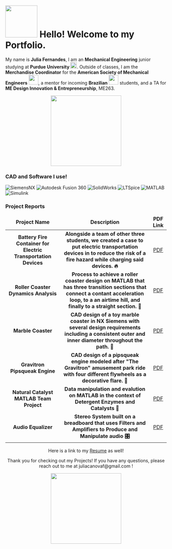 <h1><img src="https://www.tripsavvy.com/thmb/NBoloJThQVNFuQF-ZT1NQL6WMh0=/960x0/filters:no_upscale():max_bytes(150000):strip_icc()/manta-coaster-signage-56855f635f9b586a9e19571a.jpg" width="100"/> Hello! Welcome to my Portfolio.</h1>

<p>My name is <b>Julia Fernandes</b>, I am an <b>Mechanical Engineering</b> junior studying at <b> Purdue University </b> <img src="https://th.bing.com/th/id/OIP.HVoFmkb7c2pCG_vv1IoiKQHaHa?w=172&h=180&c=7&r=0&o=5&pid=1.7" width="20"/>. Outside of classes, I am the <b>Merchandise Coordinator</b> for the <b>American Society of Mechanical Engineers</b> <img src="https://th.bing.com/th/id/R.4481043ca9ed3b6c2eab1d0122d6d098?rik=K4IWQwOAzhUbzA&riu=http%3a%2f%2forg.osu.edu%2fasme%2ffiles%2f2018%2f03%2fasme-1oam7it-752x440.png&ehk=Mu50rS%2be2A9hwyRfle%2b243z3OX11L2Sy1ehrW1lecA8%3d&risl=&pid=ImgRaw&r=0&sres=1&sresct=1" width="30"/>, a mentor for incoming <b>Brazilian</b> <img src="https://th.bing.com/th/id/R.0b01ddb3f8dd9cda3169feaf887a54dc?rik=wJWTbFcpaJODJw&riu=http%3a%2f%2fglobalsherpa.org%2fwp-content%2fuploads%2f2012%2f02%2fbrazil-flag.jpg&ehk=XEvE2eknYIm6ZSEb6mZsy47sx%2bcBQqsi5cQrmg6zHc8%3d&risl=&pid=ImgRaw&r=0" width="30"/> students, and a TA for <b>ME Design Innovation & Entrepreneurship</b>, ME263. 
  
<p align="center"> <img src="https://i1.wp.com/engineering.purdue.edu/fsae/wordpress/wp-content/uploads/2017/12/ME_Logo_Transparent.png?fit=600%2C375&ssl=1" width="220"/></p>

<h3>CAD and Software I use!</h3>
<p>
  <img alt="SiemensNX" src="https://img.shields.io/badge/Siemens NX-099?logo=siemens&logoColor=fff&style=for-the-badge" />
  <img alt="Autodesk Fusion 360" src="https://img.shields.io/badge/Autodesk Fusion 360-000?logo=autodesk&logoColor=fff&style=for-the-badge" /> 
  <img alt="SolidWorks" src="https://img.shields.io/badge/SolidWorks-FF0000?logo=solid&logoColor=fff&style=for-the-badge" />
  <img alt="LTSpice" src="https://img.shields.io/badge/LTspice-900028?logo=ltspice&logoColor=fff&style=for-the-badge" />
  <img alt="MATLAB" src="https://img.shields.io/badge/MATLAB-09B6A2?logo=codeium&logoColor=fff&style=for-the-badge" alt="Codeium Badge" />
  <img alt="Simulink" src="https://img.shields.io/badge/Simulink-77E8B9?logo=stimulus&logoColor=000&style=for-the-badge" />
</p>
<h3>Project Reports</h3>
<table>
  <thead align="center">
      <td><b>Project Name</b></td>
      <td><b>Description</b></td>
      <td><b>PDF Link</b></td>
  </thead>
  <tbody>
    <tr>
      <td align="center"> <b>Battery Fire Container for Electric Transportation Devices</b></td>
      <td align="center"><b>Alongside a team of other three students, we created a case to put electric transportation devices in to reduce the risk of a fire hazard while charging said devices. 🔥</b></td>
      <td align="center"><a href="https://drive.google.com/file/d/1pl-dZgz5JcSt7UnRukO2jLQVvgl77zgx/view?usp=sharing" target="_blank">PDF</a></td>
    </tr>
    <tr>
      <td align="center"> <b>Roller Coaster Dynamics Analysis</b></td>
      <td align="center"><b>Process to achieve a roller coaster design on MATLAB that has three transition sections that connect a contant acceleration loop, to a an airtime hill, and finally to a straight section. 🎢</b></td>
      <td align="center"><a href="https://drive.google.com/file/d/1RZTmwn-3weO5g-_MQJ8hHNgZngCKvUKX/view?usp=sharing" target="_blank">PDF</a></td>
    </tr>
	  <tr>
      <td align="center"> <b>Marble Coaster</b></td>
      <td align="center"><b>CAD design of a toy marble coaster in NX Siemens with several design requirements including a consistent outer and inner diameter throughout the path. 🛝</b></td>
      <td align="center"><a href="https://drive.google.com/file/d/14FwjjzFqyAIW23DjldIQ7cOIfJzhUDi7/view?usp=sharing" target="_blank">PDF</a></td>
    </tr>
    <tr>
      <td align="center"> <b>Gravitron Pipsqueak Engine</b></td>
      <td align="center"><b>CAD design of a pipsqueak engine modeled after "The Gravitron" amusement park ride with four different flywheels as a decorative flare. 🚂</b></td>
      <td align="center"><a href="https://drive.google.com/file/d/1gSrAZoqcIVF1-U_RwRHEr5_E_rYDqWX0/view?usp=sharing" target="_blank">PDF</a></td>
    </tr>
    <tr>
      <td align="center"> <b>Natural Catalyst MATLAB Team Project</b></td>
      <td align="center"><b> Data manipulation and evalution on MATLAB in the context of Detergent Enzymes and Catalysts 🫧</b></td>
      <td align="center"><a href="https://drive.google.com/file/d/1Xwy9ySOyDOe0UPHmBtUbgsWVu7iA8g7t/view?usp=sharing" target="_blank">PDF</a></td>
    </tr>
    <tr>
      <td align="center"> <b>Audio Equalizer</b></td>
      <td align="center"><b>Stereo System built on a breadboard that uses Filters and Amplifiers to Produce and Manipulate audio 🎛️</b></td>
      <td align="center"><a href="https://drive.google.com/file/d/17qRo1w13HvtZgAKtftG2G54ZUP_URHBo/view?usp=sharing" target="_blank">PDF</a></td>
    </tr>
  </tbody>
</table>

<p align="center">  Here is a link to my <a href="https://drive.google.com/file/d/1geQGhKIZ2sJ0g3V5uOKtUlWr7vhqKozx/view?usp=sharing">Resume</a> as well! </p>

<p align="center"> Thank you for checking out my Projects! If you have any questions, please reach out to me at juliacanovaf@gmail.com !</p>

<p align="center"> <img src="https://www.bing.com/th/id/OGC.320b17ddb643a885c878274a83974254?pid=1.7&rurl=https%3a%2f%2fmedia1.tenor.com%2fimages%2f320b17ddb643a885c878274a83974254%2ftenor.gif%3fitemid%3d10256301&ehk=6fJGZpAeb5fvI5AE%2bRzR0Fya5mfX1SnHDctZPMGD8fg%3d" width="220"/></p>
